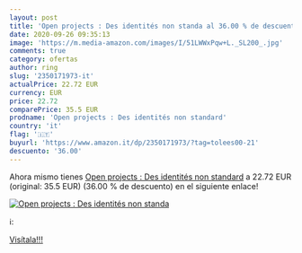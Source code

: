 ```yaml
---
layout: post
title: 'Open projects : Des identités non standa al 36.00 % de descuento'
date: 2020-09-26 09:35:13
image: 'https://m.media-amazon.com/images/I/51LWWxPqw+L._SL200_.jpg'
comments: true
category: ofertas
author: ring
slug: '2350171973-it'
actualPrice: 22.72 EUR
currency: EUR
price: 22.72
comparePrice: 35.5 EUR
prodname: 'Open projects : Des identités non standard'
country: 'it'
flag: '🇮🇹'
buyurl: 'https://www.amazon.it/dp/2350171973/?tag=tolees00-21'
descuento: '36.00'
---
```


Ahora mismo tienes [Open projects : Des identités non standard](https://www.amazon.it/dp/2350171973/?tag=tolees00-21) a 22.72 EUR (original: 35.5 EUR) (36.00 %  de descuento) en el siguiente enlace!

[![Open projects : Des identités non standa](https://m.media-amazon.com/images/I/51LWWxPqw+L._SL200_.jpg)](https://www.amazon.it/dp/2350171973/?tag=tolees00-21)

ℹ️:


[Visítala!!!](https://www.amazon.it/dp/2350171973/?tag=tolees00-21)
